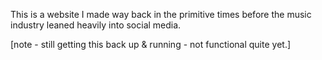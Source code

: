 This is a website I made way back in the primitive times before the music industry leaned heavily into social media.

[note - still getting this back up & running - not functional quite yet.]